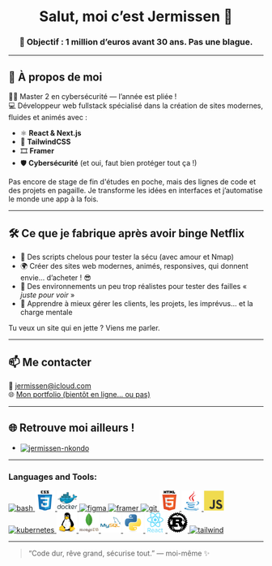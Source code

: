<h1 align="center"> Salut, moi c’est Jermissen 👋</h1>

<h3 align="center">🎯 Objectif : 1 million d’euros avant 30 ans. Pas une blague.</h3>

---

## 🚀 À propos de moi

👨‍🎓 Master 2 en cybersécurité — l’année est pliée ! <br>
💻 Développeur web fullstack spécialisé dans la création de sites modernes, fluides et animés avec :

- ⚛️ **React & Next.js**
- 🎨 **TailwindCSS**
- 🎞️ **Framer**
- 🛡️ **Cybersécurité** (et oui, faut bien protéger tout ça !)

Pas encore de stage de fin d'études en poche, mais des lignes de code et des projets en pagaille. Je transforme les idées en interfaces et j’automatise le monde une app à la fois.

---

## 🛠️ Ce que je fabrique après avoir binge Netflix

- 🔐 Des scripts chelous pour tester la sécu (avec amour et Nmap)
- 🌍 Créer des sites web modernes, animés, responsives, qui donnent envie... d’acheter ! 😎
- 🧪 Des environnements un peu trop réalistes pour tester des failles « *juste pour voir* »
- 🤝 Apprendre à mieux gérer les clients, les projets, les imprévus… et la charge mentale

Tu veux un site qui en jette ? Viens me parler.

---

## 📫 Me contacter

📧 jermissen@icloud.com   
🌐 [Mon portfolio (bientôt en ligne... ou pas)](#)

---

## 🌐 Retrouve moi ailleurs !

- <a href="www.linkedin.com/in/jermissen-nkondo-652187221" target="blank"><img align="center" src="https://raw.githubusercontent.com/rahuldkjain/github-profile-readme-generator/master/src/images/icons/Social/linked-in-alt.svg" alt="jermissen-nkondo" height="30" width="40" /></a>

---

<h3 align="left">Languages and Tools:</h3>
<p align="left"> <a href="https://www.gnu.org/software/bash/" target="_blank" rel="noreferrer"> <img src="https://www.vectorlogo.zone/logos/gnu_bash/gnu_bash-icon.svg" alt="bash" width="40" height="40"/> </a> <a href="https://www.w3schools.com/css/" target="_blank" rel="noreferrer"> <img src="https://raw.githubusercontent.com/devicons/devicon/master/icons/css3/css3-original-wordmark.svg" alt="css3" width="40" height="40"/> </a> <a href="https://www.docker.com/" target="_blank" rel="noreferrer"> <img src="https://raw.githubusercontent.com/devicons/devicon/master/icons/docker/docker-original-wordmark.svg" alt="docker" width="40" height="40"/> </a> <a href="https://www.figma.com/" target="_blank" rel="noreferrer"> <img src="https://www.vectorlogo.zone/logos/figma/figma-icon.svg" alt="figma" width="40" height="40"/> </a> <a href="https://www.framer.com/" target="_blank" rel="noreferrer"> <img src="https://www.vectorlogo.zone/logos/framer/framer-icon.svg" alt="framer" width="40" height="40"/> </a> <a href="https://git-scm.com/" target="_blank" rel="noreferrer"> <img src="https://www.vectorlogo.zone/logos/git-scm/git-scm-icon.svg" alt="git" width="40" height="40"/> </a> <a href="https://www.w3.org/html/" target="_blank" rel="noreferrer"> <img src="https://raw.githubusercontent.com/devicons/devicon/master/icons/html5/html5-original-wordmark.svg" alt="html5" width="40" height="40"/> </a> <a href="https://www.java.com" target="_blank" rel="noreferrer"> <img src="https://raw.githubusercontent.com/devicons/devicon/master/icons/java/java-original.svg" alt="java" width="40" height="40"/> </a> <a href="https://developer.mozilla.org/en-US/docs/Web/JavaScript" target="_blank" rel="noreferrer"> <img src="https://raw.githubusercontent.com/devicons/devicon/master/icons/javascript/javascript-original.svg" alt="javascript" width="40" height="40"/> </a> <a href="https://kubernetes.io" target="_blank" rel="noreferrer"> <img src="https://www.vectorlogo.zone/logos/kubernetes/kubernetes-icon.svg" alt="kubernetes" width="40" height="40"/> </a> <a href="https://www.linux.org/" target="_blank" rel="noreferrer"> <img src="https://raw.githubusercontent.com/devicons/devicon/master/icons/linux/linux-original.svg" alt="linux" width="40" height="40"/> </a> <a href="https://www.mongodb.com/" target="_blank" rel="noreferrer"> <img src="https://raw.githubusercontent.com/devicons/devicon/master/icons/mongodb/mongodb-original-wordmark.svg" alt="mongodb" width="40" height="40"/> </a> <a href="https://www.mysql.com/" target="_blank" rel="noreferrer"> <img src="https://raw.githubusercontent.com/devicons/devicon/master/icons/mysql/mysql-original-wordmark.svg" alt="mysql" width="40" height="40"/> </a> <a href="https://www.python.org" target="_blank" rel="noreferrer"> <img src="https://raw.githubusercontent.com/devicons/devicon/master/icons/python/python-original.svg" alt="python" width="40" height="40"/> </a> <a href="https://reactjs.org/" target="_blank" rel="noreferrer"> <img src="https://raw.githubusercontent.com/devicons/devicon/master/icons/react/react-original-wordmark.svg" alt="react" width="40" height="40"/> </a> <a href="https://www.rust-lang.org" target="_blank" rel="noreferrer"> <img src="https://raw.githubusercontent.com/devicons/devicon/master/icons/rust/rust-plain.svg" alt="rust" width="40" height="40"/> </a> <a href="https://tailwindcss.com/" target="_blank" rel="noreferrer"> <img src="https://www.vectorlogo.zone/logos/tailwindcss/tailwindcss-icon.svg" alt="tailwind" width="40" height="40"/> </a> </p>

---

> “Code dur, rêve grand, sécurise tout.” — moi-même ✨
